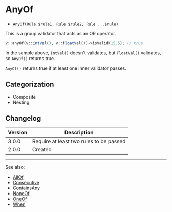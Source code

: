 # AnyOf

- `AnyOf(Rule $rule1, Rule $rule2, Rule ...$rule)`

This is a group validator that acts as an OR operator.

```php
v::anyOf(v::intVal(), v::floatVal())->isValid(15.5); // true
```

In the sample above, `IntVal()` doesn't validates, but `FloatVal()` validates,
so `AnyOf()` returns true.

`AnyOf()` returns true if at least one inner validator passes.

## Categorization

- Composite
- Nesting

## Changelog

Version | Description
--------|-------------
  3.0.0 | Require at least two rules to be passed
  2.0.0 | Created

***
See also:

- [AllOf](AllOf.md)
- [Consecutive](Consecutive.md)
- [ContainsAny](ContainsAny.md)
- [NoneOf](NoneOf.md)
- [OneOf](OneOf.md)
- [When](When.md)
